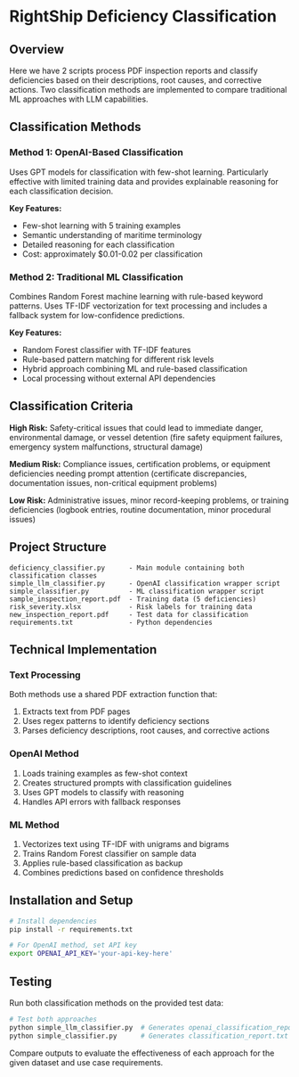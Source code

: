 # RightShip Deficiency Classification


## Overview

Here we have 2 scripts process PDF inspection reports and classify deficiencies based on their descriptions, root causes, and corrective actions. Two classification methods are implemented to compare traditional ML approaches with LLM capabilities.

## Classification Methods

### Method 1: OpenAI-Based Classification
Uses GPT models for classification with few-shot learning. Particularly effective with limited training data and provides explainable reasoning for each classification decision.

**Key Features:**
- Few-shot learning with 5 training examples
- Semantic understanding of maritime terminology
- Detailed reasoning for each classification
- Cost: approximately $0.01-0.02 per classification

### Method 2: Traditional ML Classification
Combines Random Forest machine learning with rule-based keyword patterns. Uses TF-IDF vectorization for text processing and includes a fallback system for low-confidence predictions.

**Key Features:**
- Random Forest classifier with TF-IDF features
- Rule-based pattern matching for different risk levels
- Hybrid approach combining ML and rule-based classification
- Local processing without external API dependencies
## Classification Criteria

**High Risk:** Safety-critical issues that could lead to immediate danger, environmental damage, or vessel detention (fire safety equipment failures, emergency system malfunctions, structural damage)

**Medium Risk:** Compliance issues, certification problems, or equipment deficiencies needing prompt attention (certificate discrepancies, documentation issues, non-critical equipment problems)

**Low Risk:** Administrative issues, minor record-keeping problems, or training deficiencies (logbook entries, routine documentation, minor procedural issues)

## Project Structure

```
deficiency_classifier.py      - Main module containing both classification classes
simple_llm_classifier.py      - OpenAI classification wrapper script
simple_classifier.py          - ML classification wrapper script
sample_inspection_report.pdf  - Training data (5 deficiencies)
risk_severity.xlsx            - Risk labels for training data
new_inspection_report.pdf     - Test data for classification
requirements.txt              - Python dependencies
```
## Technical Implementation

### Text Processing
Both methods use a shared PDF extraction function that:
1. Extracts text from PDF pages
2. Uses regex patterns to identify deficiency sections
3. Parses deficiency descriptions, root causes, and corrective actions

### OpenAI Method
1. Loads training examples as few-shot context
2. Creates structured prompts with classification guidelines
3. Uses GPT models to classify with reasoning
4. Handles API errors with fallback responses

### ML Method
1. Vectorizes text using TF-IDF with unigrams and bigrams
2. Trains Random Forest classifier on sample data
3. Applies rule-based classification as backup
4. Combines predictions based on confidence thresholds

## Installation and Setup

```bash
# Install dependencies
pip install -r requirements.txt

# For OpenAI method, set API key
export OPENAI_API_KEY='your-api-key-here'
```

## Testing

Run both classification methods on the provided test data:

```bash
# Test both approaches
python simple_llm_classifier.py  # Generates openai_classification_report.txt
python simple_classifier.py      # Generates classification_report.txt
```

Compare outputs to evaluate the effectiveness of each approach for the given dataset and use case requirements.